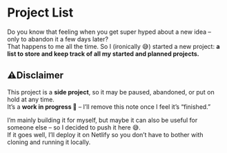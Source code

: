 # Project List

Do you know that feeling when you get super hyped about a new idea – only to abandon it a few days later?  
That happens to me all the time. So I (ironically 😅) started a new project: **a list to store and keep track of all my started and planned projects.**

## ⚠️Disclaimer
This project is a **side project**, so it may be paused, abandoned, or put on hold at any time.  
It’s a **work in progress 🚧** – I’ll remove this note once I feel it’s “finished.”  

I’m mainly building it for myself, but maybe it can also be useful for someone else – so I decided to push it here 😅.  
If it goes well, I’ll deploy it on Netlify so you don’t have to bother with cloning and running it locally.
